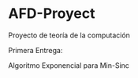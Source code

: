 # AFD-Proyect
Proyecto de teoría de la computación


Primera Entrega:

Algoritmo Exponencial para Min-Sinc

